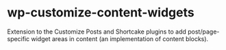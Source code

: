 # wp-customize-content-widgets
Extension to the Customize Posts and Shortcake plugins to add post/page-specific widget areas in content (an implementation of content blocks).
